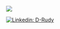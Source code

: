 ![](https://img.shields.io/badge/<WORD_ON_LEFT>-<WORD_ON_RIGHT>-informational?style=flat&logo=<LOGO_NAME>&logoColor=white&color=2bbc8a)


[![Linkedin: D-Rudy](https://img.shields.io/badge/-D-Rudy-blue?style=flat-square&logo=Linkedin&logoColor=white&link=www.linkedin.com/in/rudyduriez)](https://www.linkedin.com/in/rudyduriez)

